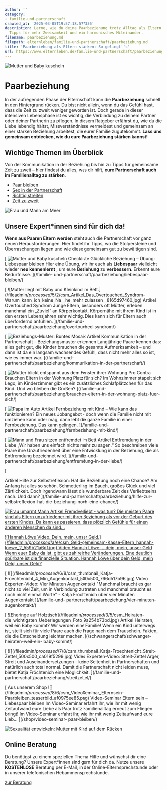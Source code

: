 ```yaml
---
author: ''
category:
- familie-und-partnerschaft
crawled_at: '2025-03-05T19:57:18.577336'
description: Lerne, wie du deine Paarbeziehung trotz Alltag als Eltern stärken kannst.
  Tipps für mehr Zweisamkeit und ein harmonisches Miteinander.
filename: paarbeziehung.md
filepath: elternleben/familie-und-partnerschaft/paarbeziehung.md
title: 'Paarbeziehung als Eltern stärken: So gelingt''s'
url: https://www.elternleben.de/familie-und-partnerschaft/paarbeziehung/
---
```


![Mutter und Baby
kuscheln](/fileadmin/Startseite/1_Elternwissen/2_Baby/Checkliste_Glu__ckliche_Beziehung_U__bung_Liebespaar_bleiben_iStock_76359887_Kopie.jpg)

#  Paarbeziehung

In der aufregenden Phase der Elternschaft kann die **Paarbeziehung** schnell
in den Hintergrund rücken. Du bist nicht allein, wenn du das Gefühl hast, dass
die Zeit zu zweit weniger geworden ist. Doch gerade in dieser intensiven
Lebensphase ist es wichtig, die Verbindung zu deinem Partner oder deiner
Partnerin zu pflegen. In diesem Ratgeber erfährst du, wie du die Liebe
lebendig hältst, Missverständnisse vermeidest und gemeinsam an einer starken
Beziehung arbeitest, die eurer Familie zugutekommt. **Lass uns gemeinsam
entdecken, wie du eure Paarbeziehung stärken kannst!**

##  Wichtige Themen im Überblick

Von der Kommunikation in der Beziehung bis hin zu Tipps für gemeinsame Zeit zu
zweit – hier findest du alles, was dir hilft, **eure Partnerschaft auch im
Familienalltag zu stärken**.

  * [ Paar bleiben ](/familie-und-partnerschaft/paarbeziehung/eltern-werden-paar-bleiben/)
  * [ Sex in der Partnerschaft ](/familie-und-partnerschaft/paarbeziehung/sexualitaet/)
  * [ Richtig streiten ](/familie-und-partnerschaft/paarbeziehung/richtig-streiten/)
  * [ Zeit zu zweit ](/familie-und-partnerschaft/paarbeziehung/mehr-zeit-zu-zweit/)

![Frau und Mann am
Meer](/fileadmin/_processed_/f/e/csm_Eltern_werden_Paar_bleiben_d69680bcf6.jpg)

##  Unsere Expert*innen sind für dich da!

**Wenn aus Paaren Eltern werden** steht auch die Partnerschaft vor ganz neuen
Herausforderungen. Hier findet ihr Tipps, wo die Stolpersteine und
Überraschungen liegen und wie diese gemeinsam gut zu bewältigen sind.

[ ![Mutter und Baby
kuscheln](/fileadmin/_processed_/5/b/csm_Checkliste_Glu__ckliche_Beziehung_U__bung_Liebespaar_bleiben_iStock_76359887_Kopie_dc1aa5fbc7.jpg)
Checkliste Glückliche Beziehung – Übung: Liebespaar bleiben Hier eine Übung,
wir ihr euch als **Liebespaar** vielleicht wieder **neu kennenlernt** , um
eure **Beziehung** zu **verbessern**. Erkennt eure Bedürfnisse. ](/familie-
und-partnerschaft/paarbeziehung/liebespaar-bleiben/)

[ ![Mutter liegt mit Baby und Kleinkind im
Bett.](/fileadmin/_processed_/5/2/csm_Artikel_Das_Overtouched_Syndrom-
Warum_kann_ich_keine_Na__he_mehr_zulassen__8165d97460.jpg) Artikel Overtouched
Syndrom Junge Eltern, besonders oft Mütter, erleben manchmal ein „Zuviel“ an
Körperkontakt. Körpernähe mit ihrem Kind ist in den ersten Lebensjahren sehr
wichtig. Dies kann sich für Eltern auch überfordernd anfühlen. ](/familie-und-
partnerschaft/paarbeziehung/overtouched-syndrom/)

[ ![Beziehungs-Muster: Buntes
Mosaik](/fileadmin/_processed_/4/7/csm_Artikel_Beziehungsmuster_0fc0e9a30c.jpg)
Artikel Kommunikation in der Partnerschaft – Beziehungsmuster erkennen
Langjährige Paare kennen das: alles geht gut, die Kinder brauchen die gesamte
Aufmerksamkeit – und dann ist da ein langsam wachsendes Gefühl, dass nicht
mehr alles so ist, wie es immer war. ](/familie-und-
partnerschaft/paarbeziehung/kommunikation-in-der-partnerschaft/)

[ ![Mutter blickt entspannt aus dem Fenster ihrer
Wohnung](/fileadmin/_processed_/5/8/csm_pro_u_con_Brauchen_Eltern_in_der_Wohnung_Platz_fu__r_sich__iStock_75388289_LARGE_Kopie_301aae31e9.jpg)
Pro Contra Brauchen Eltern in der Wohnung Platz für sich? Im Wohnzimmer
stapelt sich Lego, im Kinderzimmer gibt es ein zusätzliches Schlafplätzchen
für das Kind. Und wo bleiben die Großen? ](/familie-und-
partnerschaft/paarbeziehung/brauchen-eltern-in-der-wohnung-platz-fuer-sich/)

[ ![Papa im
Auto](/fileadmin/_processed_/c/2/csm_Artikel_Pendelnde_Va__ter_Problem_und_Lo__sung_iStock_79627165_LARGE_dcc55ab689.jpg)
Artikel Fernbeziehung mit Kind – Wie kann das funktionieren? Ein neues
Jobangebot - doch wenn die Familie nicht mit umziehen kann oder mag, dann lebt
die ganze Familie in einer Fernbeziehung. Das kann gelingen. ](/familie-und-
partnerschaft/paarbeziehung/fernbeziehung-mit-kind/)

[ ![Mann und Frau sitzen entfremdet im
Bett](/fileadmin/_processed_/d/3/csm_Artikel_Entfremdung_in_der_Liebe_17260cbd51.jpg)
Artikel Entfremdung in der Liebe „Wir haben uns einfach nichts mehr zu sagen.“
So beschreiben viele Paare ihre Unzufriedenheit über eine Entwicklung in der
Beziehung, die als Entfremdung bezeichnet wird.  ](/familie-und-
partnerschaft/paarbeziehung/entfremdung-in-der-liebe/)

[

Artikel Hilfe zur Selbstreflexion: Hat die Beziehung noch eine Chance? Am
Anfang ist alles so schön. Schmetterling im Bauch, großes Glück und viel
Zärtlichkeit. Doch irgendwann lässt die wunderbare Zeit des Verliebtseins
nach. Und dann?  ](/familie-und-partnerschaft/paarbeziehung/hilfe-zur-
selbstreflexion-hat-die-beziehung-noch-eine-chance/)

[ ![Frau umarmt
Mann](/fileadmin/_processed_/e/b/csm_Artikel_Fremdverliebt_Was_trun_ab2a2f111e.jpg)
Artikel Fremdverliebt - was tun? Die meisten Paare sind als Eltern
unzufriedener mit ihrer Beziehung als vor der Geburt des ersten Kindes. Da
kann es passieren, dass plötzlich Gefühle für einen anderen Menschen da
sind... ](/familie-und-partnerschaft/paarbeziehung/fremdverliebt-was-tun/)

[ ![Hannah Löwe Video. Dein, mein, unser
Geld.](/fileadmin/_processed_/a/e/csm_Geld-gemeinsam-Kasse-Eltern_hannah-
loewe_2_559b21a6df.jpg) Video Hannah Löwe: ...dein, mein, unser Geld Wenn euer
Baby da ist, gibt es zahlreiche Veränderungen. Eine deutlich spürbare ist die
finanzielle Situation. Hannah Löwe über dein Geld, mein Geld, unser Geld?
](/familie-und-partnerschaft/paarbeziehung/hannah-loewe-dein-mein-unser-geld/)

[ ![](/fileadmin/_processed_/6/8/csm_thumbnail_Katja-
Froechtenicht_4_Min_Augenkontakt_500x500_766d517b96.jpg) Video Experten-Video:
Vier Minuten Augenkontakt "Manchmal braucht es gar nicht so viel Zeit, um in
Verbindung zu treten und manchmal braucht es noch nicht einmal Worte" - Katja
Fröchtenich über vier Minuten Augenkontakt ](/familie-und-
partnerschaft/paarbeziehung/vier-minuten-augenkontakt/)

[ ![Eheringe auf Holztisch](/fileadmin/_processed_/3/5/csm_Heiraten-
die_wichtigsten_Ueberlegungen_Foto_9a254b73bd.jpg) Artikel Heiraten, weil ein
Baby kommt? Wir werden eine Familie! Wenn ein Kind unterwegs ist, stellt sich
für viele Paare auch die Frage nach dem Trauschein. Fakten, die die
Entscheidung leichter machen. ](/schwangerschaft/schwanger-heiraten-weil-ein-
baby-kommt/)

[ ![](/fileadmin/_processed_/7/8/csm_thumbnail_Katja-Froechtenicht_Streit-
Zettel_500x500_ca019f5299.jpg) Video Experten-Video: Streit-Zettel Ärger,
Streit und Auseinandersetzungen - keine Seltenheit in Partnerschaften und
natürlich auch total normal. Damit die Partnerschaft nicht leiden muss, bietet
Katja Fröchtenich eine Möglichkeit.  ](/familie-und-
partnerschaft/paarbeziehung/streitzettel/)

[ Aus unserem Shop ![](/fileadmin/_processed_/8/6/csm_VideoSeminar_Elternsein-
Paarbleiben_teaserbild_af0975ee85.png) Video-Seminar Eltern sein – Liebespaar
bleiben Im Video-Seminar erfahrt ihr, wie ihr mit wenig Zeitaufwand eure Liebe
als Paar trotz Familienalltag erneut zum Fliegen bringt! Im Video-Seminar
erfahrt ihr, wie ihr mit wenig Zeitaufwand eure Lieb…  ](/shop/video-seminar-
paar-bleiben/)

![Sexualität entwickeln: Mutter mit Kind auf dem
Rücken](/fileadmin/_processed_/6/b/csm_Tipps_Wie_unterstu__tze_ich_mein_Kind_dabei_eine_gesunde_Sexualita__t_zu_entwickeln_ea90708fd3.jpg)

##  Online Beratung

Du benötigst zu einem speziellen Thema Hilfe und wünschst dir eine Beratung?
Unsere Expert*innen sind gern für dich da. Nutze unsere **KOSTENLOSE**
Beratung per E-Mail, in der Online-Elternsprechstunde oder in unserer
telefonischen Hebammensprechstunde.

[ zur Beratung ](/online-beratung-formate/)

